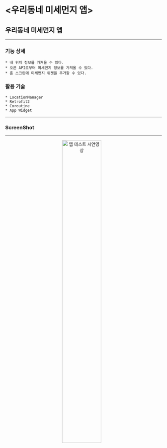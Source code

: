 # <우리동네 미세먼지 앱>
  
## 우리동네 미세먼지 앱

-----

### 기능 상세
    * 내 위치 정보를 가져올 수 있다.
    * 오픈 API로부터 미세먼지 정보를 가져올 수 있다.
    * 홈 스크린에 미세먼지 위젯을 추가할 수 있다.

### 활용 기술
    * LocationManager
    * Retrofit2
    * Coroutine
    * App Widget
  ---
  
### ScreenShot
---

<p align="center">
  <img src="../images/HomeTownFineDustApp.gif" width="50%" alt="앱 테스트 시연영상">&nbsp;&nbsp;&nbsp;
</p>
